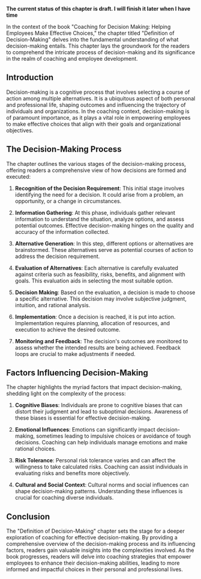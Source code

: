 **The current status of this chapter is draft. I will finish it later when I have time**

In the context of the book "Coaching for Decision Making: Helping Employees Make Effective Choices," the chapter titled "Definition of Decision-Making" delves into the fundamental understanding of what decision-making entails. This chapter lays the groundwork for the readers to comprehend the intricate process of decision-making and its significance in the realm of coaching and employee development.

Introduction
------------

Decision-making is a cognitive process that involves selecting a course of action among multiple alternatives. It is a ubiquitous aspect of both personal and professional life, shaping outcomes and influencing the trajectory of individuals and organizations. In the coaching context, decision-making is of paramount importance, as it plays a vital role in empowering employees to make effective choices that align with their goals and organizational objectives.

The Decision-Making Process
---------------------------

The chapter outlines the various stages of the decision-making process, offering readers a comprehensive view of how decisions are formed and executed:

1. **Recognition of the Decision Requirement**: This initial stage involves identifying the need for a decision. It could arise from a problem, an opportunity, or a change in circumstances.

2. **Information Gathering**: At this phase, individuals gather relevant information to understand the situation, analyze options, and assess potential outcomes. Effective decision-making hinges on the quality and accuracy of the information collected.

3. **Alternative Generation**: In this step, different options or alternatives are brainstormed. These alternatives serve as potential courses of action to address the decision requirement.

4. **Evaluation of Alternatives**: Each alternative is carefully evaluated against criteria such as feasibility, risks, benefits, and alignment with goals. This evaluation aids in selecting the most suitable option.

5. **Decision Making**: Based on the evaluation, a decision is made to choose a specific alternative. This decision may involve subjective judgment, intuition, and rational analysis.

6. **Implementation**: Once a decision is reached, it is put into action. Implementation requires planning, allocation of resources, and execution to achieve the desired outcome.

7. **Monitoring and Feedback**: The decision's outcomes are monitored to assess whether the intended results are being achieved. Feedback loops are crucial to make adjustments if needed.

Factors Influencing Decision-Making
-----------------------------------

The chapter highlights the myriad factors that impact decision-making, shedding light on the complexity of the process:

1. **Cognitive Biases**: Individuals are prone to cognitive biases that can distort their judgment and lead to suboptimal decisions. Awareness of these biases is essential for effective decision-making.

2. **Emotional Influences**: Emotions can significantly impact decision-making, sometimes leading to impulsive choices or avoidance of tough decisions. Coaching can help individuals manage emotions and make rational choices.

3. **Risk Tolerance**: Personal risk tolerance varies and can affect the willingness to take calculated risks. Coaching can assist individuals in evaluating risks and benefits more objectively.

4. **Cultural and Social Context**: Cultural norms and social influences can shape decision-making patterns. Understanding these influences is crucial for coaching diverse individuals.

Conclusion
----------

The "Definition of Decision-Making" chapter sets the stage for a deeper exploration of coaching for effective decision-making. By providing a comprehensive overview of the decision-making process and its influencing factors, readers gain valuable insights into the complexities involved. As the book progresses, readers will delve into coaching strategies that empower employees to enhance their decision-making abilities, leading to more informed and impactful choices in their personal and professional lives.
